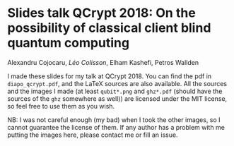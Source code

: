 # Slides talk QCrypt 2018: On the possibility of classical client blind quantum computing

Alexandru Cojocaru, *Léo Colisson*, Elham Kashefi, Petros Wallden

I made these slides for my talk at QCrypt 2018. You can find the pdf in `diapo_qcrypt.pdf`, and the LaTeX sources are also available. All the sources and the images I made (at least `qubit*.png` and `ghz*.pdf` (should have the sources of the `ghz` somewhere as well)) are licensed under the MIT license, so feel free to use them as you wish.

NB: I was not careful enough (my bad) when I took the other images, so I cannot guarantee the license of them. If any author has a problem with me putting the images here, please contact me or fill an issue.



